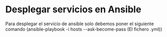 # Desplegar servicios en Ansible 
Para desplegar el servicio de ansible solo debemos poner el siguiente comando (ansible-playbook -i hosts --ask-become-pass (El fichero .yml))